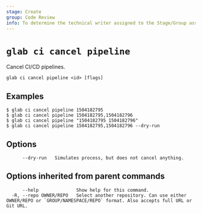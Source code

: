 ```yaml
---
stage: Create
group: Code Review
info: To determine the technical writer assigned to the Stage/Group associated with this page, see https://about.gitlab.com/handbook/product/ux/technical-writing/#assignments
---
```


<!--
This documentation is auto generated by a script.
Please do not edit this file directly. Run `make gen-docs` instead.
-->

# `glab ci cancel pipeline`

Cancel CI/CD pipelines.

```plaintext
glab ci cancel pipeline <id> [flags]
```

## Examples

```plaintext
$ glab ci cancel pipeline 1504182795
$ glab ci cancel pipeline 1504182795,1504182796
$ glab ci cancel pipeline "1504182795 1504182796"
$ glab ci cancel pipeline 1504182795,1504182796 --dry-run

```

## Options

```plaintext
      --dry-run   Simulates process, but does not cancel anything.
```

## Options inherited from parent commands

```plaintext
      --help              Show help for this command.
  -R, --repo OWNER/REPO   Select another repository. Can use either OWNER/REPO or `GROUP/NAMESPACE/REPO` format. Also accepts full URL or Git URL.
```
